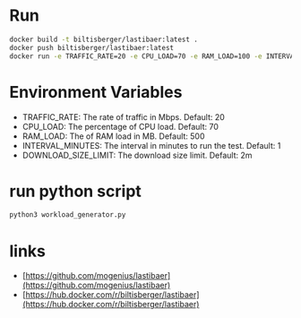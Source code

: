 # Run
```bash
docker build -t biltisberger/lastibaer:latest .
docker push biltisberger/lastibaer:latest
docker run -e TRAFFIC_RATE=20 -e CPU_LOAD=70 -e RAM_LOAD=100 -e INTERVAL_MINUTES=1 -e DOWNLOAD_SIZE_LIMIT=5m biltisberger/lastibaer:latest
```

# Environment Variables
- TRAFFIC_RATE: The rate of traffic in Mbps. Default: 20
- CPU_LOAD: The percentage of CPU load. Default: 70
- RAM_LOAD: The of RAM load in MB. Default: 500
- INTERVAL_MINUTES: The interval in minutes to run the test. Default: 1
- DOWNLOAD_SIZE_LIMIT: The download size limit. Default: 2m

# run python script
```bash
python3 workload_generator.py
```

# links
- [https://github.com/mogenius/lastibaer](https://github.com/mogenius/lastibaer)
- [https://hub.docker.com/r/biltisberger/lastibaer](https://hub.docker.com/r/biltisberger/lastibaer)
